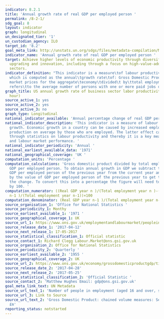 ```yaml
---
indicator: 8.2.1
title: 'Annual growth rate of real GDP per employed person '
permalink: /8-2-1/
sdg_goal: 8
layout: indicator
graph: longitudinal
un_designated_tier: '1'
un_custodian_agency: ILO
target_id: '8.2'
goal_meta_link: http://unstats.un.org/sdgs/files/metadata-compilation/Metadata-Goal-8.pdf
indicator_name: 'Annual growth rate of real GDP per employed person '
target: Achieve higher levels of economic productivity through diversification, technological
  upgrading and innovation, including through a focus on high-value-added and labour-intensive
  sectors.
indicator_definition: "This indicator is a measure\tof labour productivity growth,
  which is computed as the annual\tgrowth rate\tof: Gross Domestic Product (GDP) at
  market prices for the aggregate\teconomy\tdivided\t by\ttotal employment. Employment
  refers\tto the average number of persons with one or more paid jobs during the year."
graph_title: US annual growth rate of business sector labor productivity (output per
  hour)
source_active_1: yes
source_active_2: yes
source_active_3: no
graph_type: Longitudinal
national_indicator_available: 'Annual percentage change of real GDP per employed person '
national_indicator_description: 'This indicator is a measure of labour productivity
  growth. Economic growth in a country can be caused by increased employment or more
  production on average by those who are employed. The latter effect can be described
  through statistics on labour productivity and thereby it is a key measure of economic
  and labour market performance. '
national_indicator_periodicity: 'Annual '
national_earliest_available_data: '1971'
national_geographical_coverage: 'UK '
computation_units: 'Percentage '
computation_calculations: 'Gross domestic product divided by total employment to give
  GDP per employed person. To obtain annual growth in GDP we subtract the value of
  GDP per employed person of the previous year from the current year and divide this
  by the value of GDP per employed person of the previous year to get the ratio of
  the change. To convert this into a percentage the figure will need to be multiplied
  by 100. '
computation_numerator: ((Real GDP year n )/(Total employment year n )-(Real GDP year
  n-1 )/(Total employment year n-1))×100
computation_denominator: (Real GDP year n-1 )/(Total employment year n-1)
source_organisation_1: 'Office for National Statistics '
source_periodicity_1: Monthy
source_earliest_available_1: '1971 '
source_geographical_coverage_1: UK
source_url_1: https://www.ons.gov.uk/employmentandlabourmarket/peopleinwork/employmentandemployeetypes/timeseries/mgrz/lms
source_release_date_1: '2017-04-12'
source_next_release_1: 17-05-2017
source_statistical_classification_1: Official statistic
source_contact_1: Richard Clegg Labour.Market@ons.gsi.gov.uk
source_organisation_2: Office for National Statistics
source_periodicity_2: 'Quarterly '
source_earliest_available_2: '1955 '
source_geographical_coverage_2: UK
source_url_2: https://www.ons.gov.uk/economy/grossdomesticproductgdp/timeseries/abmi/pgdp
source_release_date_2: '2017-04-28'
source_next_release_2: '2017-05-25'
source_statistical_classification_2: 'Official Statistic '
source_contact_2: 'Matthew Hughes Email: gdp@ons.gsi.gov.uk'
goal_meta_link_text: UN Metadata
source_url_text_1: 'Number of people in employment (aged 16 and over, seasonally adjusted) '
source_url_3: Link to Source
source_url_text_2: 'Gross Domestic Product: chained volume measures: Seasonally adjusted
  £m'
reporting_status: notstarted
---
```

